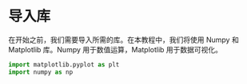 # 导入库

在开始之前，我们需要导入所需的库。在本教程中，我们将使用 Numpy 和 Matplotlib 库。Numpy 用于数值运算，Matplotlib 用于数据可视化。

```python
import matplotlib.pyplot as plt
import numpy as np
```
